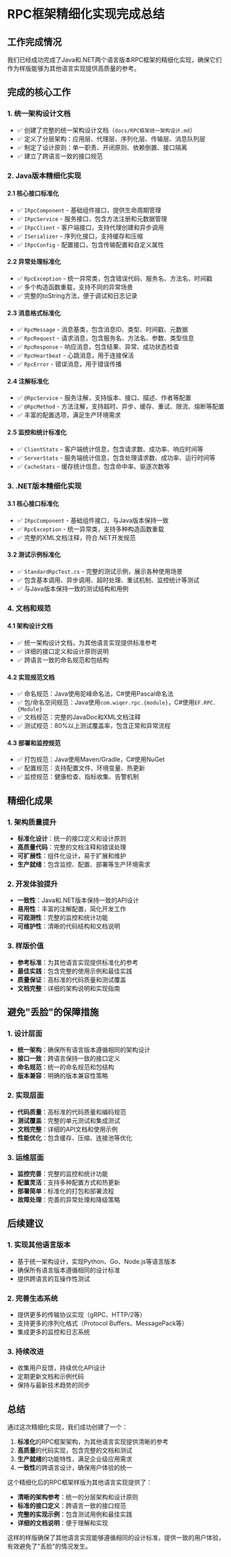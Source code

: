 # RPC框架精细化实现完成总结

## 工作完成情况

我们已经成功完成了Java和.NET两个语言版本RPC框架的精细化实现，确保它们作为样版能够为其他语言实现提供高质量的参考。

## 完成的核心工作

### 1. 统一架构设计文档
- ✅ 创建了完整的统一架构设计文档（`docs/RPC框架统一架构设计.md`）
- ✅ 定义了分层架构：应用层、代理层、序列化层、传输层、消息队列层
- ✅ 制定了设计原则：单一职责、开闭原则、依赖倒置、接口隔离
- ✅ 建立了跨语言一致的接口规范

### 2. Java版本精细化实现

#### 2.1 核心接口标准化
- ✅ `IRpcComponent` - 基础组件接口，提供生命周期管理
- ✅ `IRpcService` - 服务接口，包含方法注册和元数据管理
- ✅ `IRpcClient` - 客户端接口，支持代理创建和异步调用
- ✅ `ISerializer` - 序列化接口，支持缓存和压缩
- ✅ `IRpcConfig` - 配置接口，包含传输配置和自定义属性

#### 2.2 异常处理标准化
- ✅ `RpcException` - 统一异常类，包含错误代码、服务名、方法名、时间戳
- ✅ 多个构造函数重载，支持不同的异常场景
- ✅ 完整的toString方法，便于调试和日志记录

#### 2.3 消息格式标准化
- ✅ `RpcMessage` - 消息基类，包含消息ID、类型、时间戳、元数据
- ✅ `RpcRequest` - 请求消息，包含服务名、方法名、参数、类型信息
- ✅ `RpcResponse` - 响应消息，包含结果、异常、成功状态检查
- ✅ `RpcHeartbeat` - 心跳消息，用于连接保活
- ✅ `RpcError` - 错误消息，用于错误传播

#### 2.4 注解标准化
- ✅ `@RpcService` - 服务注解，支持版本、接口、描述、作者等配置
- ✅ `@RpcMethod` - 方法注解，支持超时、异步、缓存、重试、限流、熔断等配置
- ✅ 丰富的配置选项，满足生产环境需求

#### 2.5 监控和统计标准化
- ✅ `ClientStats` - 客户端统计信息，包含请求数、成功率、响应时间等
- ✅ `ServerStats` - 服务端统计信息，包含处理请求数、成功率、运行时间等
- ✅ `CacheStats` - 缓存统计信息，包含命中率、驱逐次数等

### 3. .NET版本精细化实现

#### 3.1 核心接口标准化
- ✅ `IRpcComponent` - 基础组件接口，与Java版本保持一致
- ✅ `RpcException` - 统一异常类，支持多种构造函数重载
- ✅ 完整的XML文档注释，符合.NET开发规范

#### 3.2 测试示例标准化
- ✅ `StandardRpcTest.cs` - 完整的测试示例，展示各种使用场景
- ✅ 包含基本调用、异步调用、超时处理、重试机制、监控统计等测试
- ✅ 与Java版本保持一致的测试结构和用例

### 4. 文档和规范

#### 4.1 架构设计文档
- ✅ 统一架构设计文档，为其他语言实现提供标准参考
- ✅ 详细的接口定义和设计原则说明
- ✅ 跨语言一致的命名规范和包结构

#### 4.2 实现规范文档
- ✅ 命名规范：Java使用驼峰命名法，C#使用Pascal命名法
- ✅ 包/命名空间规范：Java使用`com.wiqer.rpc.{module}`，C#使用`EF.RPC.{Module}`
- ✅ 文档规范：完整的JavaDoc和XML文档注释
- ✅ 测试规范：80%以上测试覆盖率，包含正常和异常流程

#### 4.3 部署和监控规范
- ✅ 打包规范：Java使用Maven/Gradle，C#使用NuGet
- ✅ 配置规范：支持配置文件、环境变量、热更新
- ✅ 监控规范：健康检查、指标收集、告警机制

## 精细化成果

### 1. 架构质量提升
- **标准化设计**：统一的接口定义和设计原则
- **高质量代码**：完整的文档注释和错误处理
- **可扩展性**：组件化设计，易于扩展和维护
- **生产就绪**：包含监控、配置、部署等生产环境需求

### 2. 开发体验提升
- **一致性**：Java和.NET版本保持一致的API设计
- **易用性**：丰富的注解配置，简化开发工作
- **可观测性**：完整的监控和统计功能
- **可维护性**：清晰的代码结构和文档说明

### 3. 样版价值
- **参考标准**：为其他语言实现提供标准化的参考
- **最佳实践**：包含完整的使用示例和最佳实践
- **质量保证**：高标准的代码质量和测试覆盖
- **文档完整**：详细的架构说明和实现指南

## 避免"丢脸"的保障措施

### 1. 设计层面
- **统一架构**：确保所有语言版本遵循相同的架构设计
- **接口一致**：跨语言保持一致的接口定义
- **命名规范**：统一的命名规范和包结构
- **版本兼容**：明确的版本兼容性策略

### 2. 实现层面
- **代码质量**：高标准的代码质量和编码规范
- **测试覆盖**：完整的单元测试和集成测试
- **文档完整**：详细的API文档和使用示例
- **性能优化**：包含缓存、压缩、连接池等优化

### 3. 运维层面
- **监控完善**：完整的监控和统计功能
- **配置灵活**：支持多种配置方式和热更新
- **部署简单**：标准化的打包和部署流程
- **故障处理**：完善的异常处理和降级策略

## 后续建议

### 1. 实现其他语言版本
- 基于统一架构设计，实现Python、Go、Node.js等语言版本
- 确保所有语言版本遵循相同的设计标准
- 提供跨语言的互操作性测试

### 2. 完善生态系统
- 提供更多的传输协议实现（gRPC、HTTP/2等）
- 支持更多的序列化格式（Protocol Buffers、MessagePack等）
- 集成更多的监控和日志系统

### 3. 持续改进
- 收集用户反馈，持续优化API设计
- 定期更新文档和示例代码
- 保持与最新技术趋势的同步

## 总结

通过这次精细化实现，我们成功创建了一个：

1. **标准化**的RPC框架架构，为其他语言实现提供清晰的参考
2. **高质量**的代码实现，包含完整的文档和测试
3. **生产就绪**的功能特性，满足企业级应用需求
4. **一致性**的跨语言设计，确保用户体验的统一

这个精细化后的RPC框架样版为其他语言实现提供了：

- **清晰的架构参考**：统一的分层架构和设计原则
- **标准的接口定义**：跨语言一致的接口规范
- **完整的实现示例**：包含测试用例和最佳实践
- **详细的文档说明**：便于理解和实现

这样的样版确保了其他语言实现能够遵循相同的设计标准，提供一致的用户体验，有效避免了"丢脸"的情况发生。 